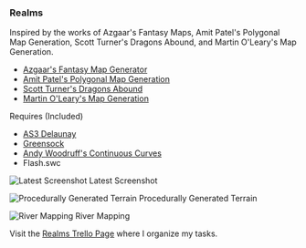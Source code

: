 ### Realms

Inspired by the works of Azgaar's Fantasy Maps, Amit Patel's Polygonal Map Generation, Scott Turner's Dragons Abound, and Martin O'Leary's Map Generation.  
- [Azgaar's Fantasy Map Generator](https://azgaar.wordpress.com/)  
- [Amit Patel's Polygonal Map Generation](http://www-cs-students.stanford.edu/~amitp/game-programming/polygon-map-generation/)  
- [Scott Turner's Dragons Abound](https://heredragonsabound.blogspot.com/)  
- [Martin O'Leary's Map Generation](http://mewo2.com/notes/terrain/)  

Requires (Included)
- [AS3 Delaunay](http://nodename.github.io/as3delaunay/)
- [Greensock](https://greensock.com/tweenlite-as)
- [Andy Woodruff's Continuous Curves](http://www.cartogrammar.com/blog/continuous-curves-with-actionscript-3/)
- Flash.swc

![Latest Screenshot](https://i.imgur.com/MXSi5HI.png)
Latest Screenshot  

![Procedurally Generated Terrain](https://i.imgur.com/jfRGyjT.png)
Procedurally Generated Terrain


![River Mapping](https://i.imgur.com/oKNWJWE.png)
River Mapping  

Visit the [Realms Trello Page](https://trello.com/b/SoUEo0DZ/realms) where I organize my tasks.
